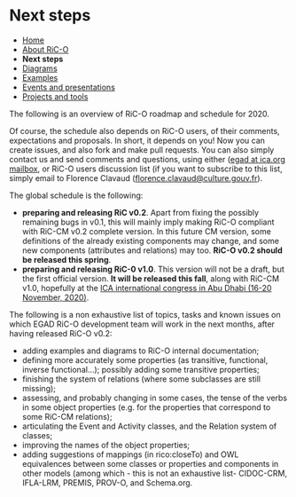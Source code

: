 # Next steps

* [Home](index.html)
* [About RiC-O](about.html)
* **Next steps**
* [Diagrams](diagrams.html)
* [Examples](examples.html)
* [Events and presentations](events.html)
* [Projects and tools](projects-and-tools.html)

The following is an overview of RiC-O roadmap and schedule for 2020.

Of course, the schedule also depends on RiC-O users, of their comments, expectations and proposals. In short, it depends on you! Now you can create issues, and also fork and make pull requests. You can also simply contact us and send comments and questions, using either ([egad at ica.org mailbox](mailto:egad@ica.org), or RiC-O users discussion list (if you want to subscribe to this list, simply email to Florence Clavaud (florence.clavaud@culture.gouv.fr).

The global schedule is the following:

* **preparing and releasing RiC v0.2**. Apart from fixing the possibly remaining bugs in v0.1, this will mainly imply making RiC-O compliant with RiC-CM v0.2 complete version. In this future CM version, some definitions of the already existing components may change, and some new components (attributes and relations) may too. **RiC-O v0.2 should be released this spring**.
* **preparing and releasing RiC-0 v1.0**. This version will not be a draft, but the first official version. **It will be released this fall**, along with RiC-CM v1.0, hopefully at the [ICA international congress in Abu Dhabi (16-20 November, 2020)](https://www.ica.org/en/ica-2020-abu-dhabi-congress).

The following is a non exhaustive list of topics, tasks and known issues on which EGAD RiC-O development team will work in the next months, after having released RiC-O v0.2:

* adding examples and diagrams to RiC-O internal documentation;
* defining more accurately some properties (as transitive, functional, inverse functional...); possibly adding some transitive properties;
* finishing the system of relations (where some subclasses are still missing);
* assessing, and probably changing in some cases, the tense of the verbs in some object properties (e.g. for the properties that correspond to some RiC-CM relations);
* articulating the Event and Activity classes, and the Relation system of classes;
* improving the names of the object properties;
* adding suggestions of mappings (in rico:closeTo) and OWL equivalences between some classes or properties and components in other models (among which - this is not an exhaustive list- CIDOC-CRM, IFLA-LRM, PREMIS, PROV-O, and Schema.org.

